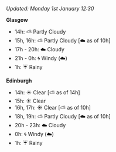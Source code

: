 *Updated: Monday 1st January 12:30*

**Glasgow**

* 14h: :partly_sunny: Partly Cloudy
* 15h, 16h: :partly_sunny: Partly Cloudy [:cloud: as of 10h]
* 17h - 20h: :cloud: Cloudy
* 21h - 0h: :cyclone: Windy (:cloud:)
* 1h: :umbrella: Rainy

**Edinburgh**

* 14h: :sunny: Clear [:partly_sunny: as of 14h]
* 15h: :sunny: Clear
* 16h, 17h: :sunny: Clear [:partly_sunny: as of 10h]
* 18h, 19h: :partly_sunny: Partly Cloudy [:cloud: as of 10h]
* 20h - 23h: :cloud: Cloudy
* 0h: :cyclone: Windy (:cloud:)
* 1h: :umbrella: Rainy
